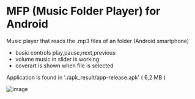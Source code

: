 # MFP (Music Folder Player) for Android

Music player that reads the .mp3 files of an folder (Android smartphone)

- basic controls play,pause,next,previous
- volume music in slider is working
- coverart is shown when file is selected

Application is found in './apk_result/app-release.apk' ( 6,2 MB )

![image](https://github.com/user-attachments/assets/b6ec32cd-9235-4ff6-9e56-fbc2a91e6ebf)
